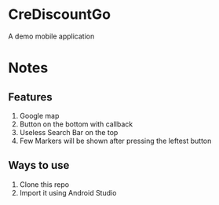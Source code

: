 # CreDiscountGo
A demo mobile application

# Notes
## Features
1. Google map
2. Button on the bottom with callback
3. Useless Search Bar on the top
4. Few Markers will be shown after pressing the leftest button

## Ways to use
1. Clone this repo
2. Import it using Android Studio
